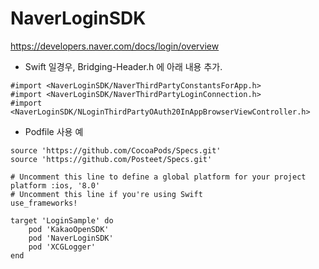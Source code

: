 # NaverLoginSDK
https://developers.naver.com/docs/login/overview

- Swift 일경우, Bridging-Header.h 에 아래 내용 추가.
```
#import <NaverLoginSDK/NaverThirdPartyConstantsForApp.h>
#import <NaverLoginSDK/NaverThirdPartyLoginConnection.h>
#import <NaverLoginSDK/NLoginThirdPartyOAuth20InAppBrowserViewController.h>
```

- Podfile 사용 예
```
source 'https://github.com/CocoaPods/Specs.git'
source 'https://github.com/Posteet/Specs.git'

# Uncomment this line to define a global platform for your project
platform :ios, '8.0'
# Uncomment this line if you're using Swift
use_frameworks!

target 'LoginSample' do
    pod 'KakaoOpenSDK'
    pod 'NaverLoginSDK'
    pod 'XCGLogger'
end
```
